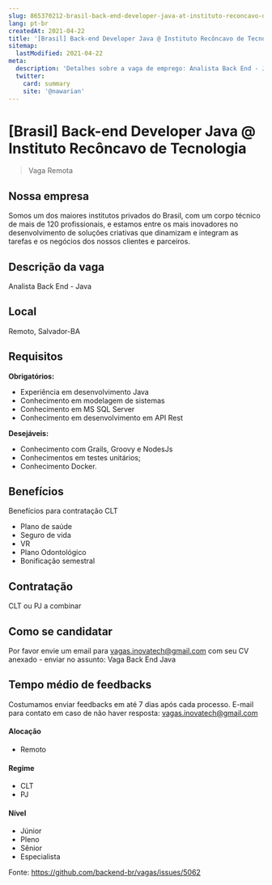 ```yaml
---
slug: 865370212-brasil-back-end-developer-java-at-instituto-reconcavo-de-tecnologia
lang: pt-br
createdAt: 2021-04-22
title: '[Brasil] Back-end Developer Java @ Instituto Recôncavo de Tecnologia - Vaga de Emprego'
sitemap:
  lastModified: 2021-04-22
meta:
  description: 'Detalhes sobre a vaga de emprego: Analista Back End - Java'
  twitter:
    card: summary
    site: '@nawarian'
---
```


# [Brasil] Back-end Developer Java @ Instituto Recôncavo de Tecnologia

<!--
==================================================
Caso a vaga for remoto durante a pandemia informar no texto "Remoto durante o covid"
==================================================
-->
<!-- 
==================================================
POR FAVOR, SÓ POSTE SE A VAGA FOR PARA BACK-END!

Não faça distinção de gênero no título da vaga.

Use: "Back-End Developer" ao invés de 
"Desenvolvedor Back-End" \o/

[Brasil] Back-end Developer Java @ Instituto Recôncavo de Tecnologia
==================================================
-->
<!--
==================================================
Caso a vaga for remoto durante a pandemia deixar a linha abaixo
==================================================
-->
> Vaga Remota

## Nossa empresa

Somos um dos maiores institutos privados do Brasil, com um corpo técnico de mais de 120 profissionais, e estamos entre os mais inovadores no desenvolvimento de soluções criativas que dinamizam e integram as tarefas e os negócios dos nossos clientes e parceiros.

## Descrição da vaga

Analista Back End - Java

## Local

Remoto, Salvador-BA

## Requisitos

**Obrigatórios:**
- Experiência em desenvolvimento Java
- Conhecimento em modelagem de sistemas
- Conhecimento em MS SQL Server
- Conhecimento em desenvolvimento em API Rest

**Desejáveis:**
- Conhecimento com Grails, Groovy e NodesJs
- Conhecimentos em testes unitários;
- Conhecimento Docker.

## Benefícios

Benefícios para contratação CLT
- Plano de saúde
- Seguro de vida
- VR
- Plano Odontológico
- Bonificação semestral

## Contratação

CLT ou PJ a combinar

## Como se candidatar

Por favor envie um email para vagas.inovatech@gmail.com com seu CV anexado - enviar no assunto: Vaga Back End Java

## Tempo médio de feedbacks

Costumamos enviar feedbacks em até 7 dias após cada processo.
E-mail para contato em caso de não haver resposta: vagas.inovatech@gmail.com

#### Alocação
- Remoto

#### Regime
- CLT
- PJ

#### Nível
- Júnior
- Pleno
- Sênior
- Especialista




Fonte: https://github.com/backend-br/vagas/issues/5062